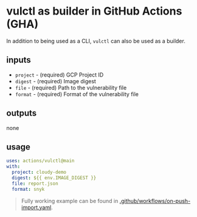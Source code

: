 # vulctl as builder in GitHub Actions (GHA)

In addition to being used as a CLI, `vulctl` can also be used as a builder.

## inputs

* `project` - (required) GCP Project ID
* `digest` - (required) Image digest
* `file` - (required) Path to the vulnerability file
* `format` - (required) Format of the vulnerability file

## outputs

none

## usage

```yaml
uses: actions/vulctl@main
with:
  project: cloudy-demo
  digest: ${{ env.IMAGE_DIGEST }}
  file: report.json
  format: snyk
```

> Fully working example can be found in [.github/workflows/on-push-import.yaml](../../.github/workflows/on-push-import.yaml).

